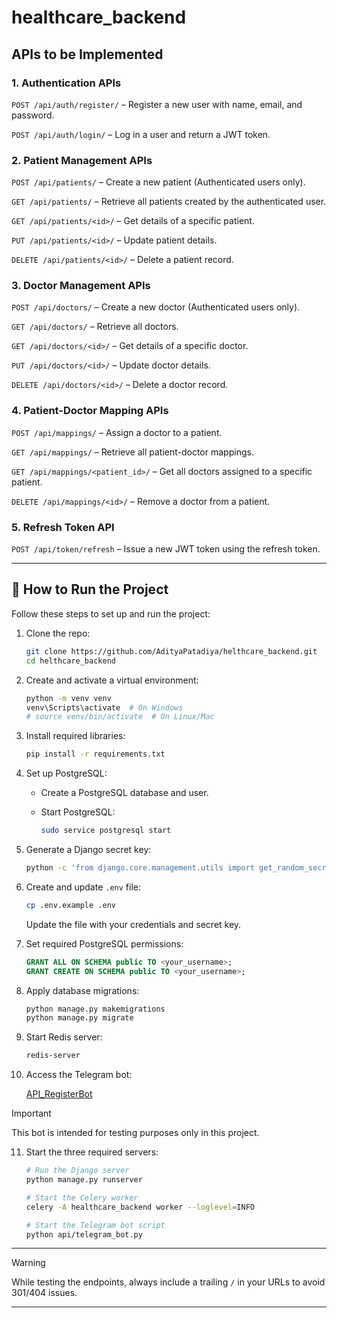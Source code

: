 # healthcare_backend

## APIs to be Implemented

### 1. Authentication APIs

`POST /api/auth/register/` – Register a new user with name, email, and password.

`POST /api/auth/login/` – Log in a user and return a JWT token.

### 2. Patient Management APIs

`POST /api/patients/` – Create a new patient (Authenticated users only).

`GET /api/patients/` – Retrieve all patients created by the authenticated user.

`GET /api/patients/<id>/` – Get details of a specific patient.

`PUT /api/patients/<id>/` – Update patient details.

`DELETE /api/patients/<id>/` – Delete a patient record.

### 3. Doctor Management APIs

`POST /api/doctors/` – Create a new doctor (Authenticated users only).

`GET /api/doctors/` – Retrieve all doctors.

`GET /api/doctors/<id>/` – Get details of a specific doctor.

`PUT /api/doctors/<id>/` – Update doctor details.

`DELETE /api/doctors/<id>/` – Delete a doctor record.

### 4. Patient-Doctor Mapping APIs

`POST /api/mappings/` – Assign a doctor to a patient.

`GET /api/mappings/` – Retrieve all patient-doctor mappings.

`GET /api/mappings/<patient_id>/` – Get all doctors assigned to a specific patient.

`DELETE /api/mappings/<id>/` – Remove a doctor from a patient.

### 5. Refresh Token API

`POST /api/token/refresh` – Issue a new JWT token using the refresh token.

---

## 🔧 How to Run the Project

Follow these steps to set up and run the project:

1. Clone the repo:

    ```bash
    git clone https://github.com/AdityaPatadiya/helthcare_backend.git
    cd helthcare_backend
    ```

2. Create and activate a virtual environment:

    ```bash
    python -m venv venv
    venv\Scripts\activate  # On Windows
    # source venv/bin/activate  # On Linux/Mac
    ```

3. Install required libraries:

    ```bash
    pip install -r requirements.txt
    ```

4. Set up PostgreSQL:

    - Create a PostgreSQL database and user.
    - Start PostgreSQL:

      ```bash
      sudo service postgresql start
      ```

5. Generate a Django secret key:

    ```bash
    python -c 'from django.core.management.utils import get_random_secret_key; print(get_random_secret_key())'
    ```

6. Create and update `.env` file:

    ```bash
    cp .env.example .env
    ```

    Update the file with your credentials and secret key.

7. Set required PostgreSQL permissions:

    ```sql
    GRANT ALL ON SCHEMA public TO <your_username>;
    GRANT CREATE ON SCHEMA public TO <your_username>;
    ```

8. Apply database migrations:

    ```bash
    python manage.py makemigrations
    python manage.py migrate
    ```

9. Start Redis server:

    ```bash
    redis-server
    ```

10. Access the Telegram bot:

    [API_RegisterBot](https://t.me/API_RegisterBot)

> [!IMPORTANT]
> This bot is intended for testing purposes only in this project.

11. Start the three required servers:

    ```bash
    # Run the Django server
    python manage.py runserver

    # Start the Celery worker
    celery -A healthcare_backend worker --loglevel=INFO

    # Start the Telegram bot script
    python api/telegram_bot.py
    ```

---

> [!WARNING]
> While testing the endpoints, always include a trailing `/` in your URLs to avoid 301/404 issues.

---
